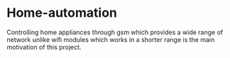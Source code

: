 # Home-automation
Controlling home appliances through gsm which provides a wide range of network unlike wifi modules which works in a shorter range is the main motivation of this project.
